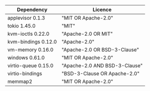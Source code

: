 | Dependency | Licence |
| ---------- | ------- |
| applevisor 0.1.3 | "MIT OR Apache-2.0" |
| tokio 1.45.0 | "MIT" |
| kvm-ioctls 0.22.0 | "Apache-2.0 OR MIT" |
| kvm-bindings 0.12.0 | "Apache-2.0" |
| vm-memory 0.16.0 | "Apache-2.0 OR BSD-3-Clause" |
| windows 0.61.0 | "MIT OR Apache-2.0" |
| virtio-queue 0.15.0 | "Apache-2.0 AND BSD-3-Clause" |
| virtio-bindings | "BSD-3-Clause OR Apache-2.0" |
| memmap2 | "MIT OR Apache-2.0" |